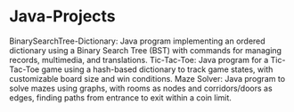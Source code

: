 # Java-Projects
BinarySearchTree-Dictionary: Java program implementing an ordered dictionary using a Binary Search Tree (BST) with commands for managing records, multimedia, and translations.
Tic-Tac-Toe: Java program for a Tic-Tac-Toe game using a hash-based dictionary to track game states, with customizable board size and win conditions.
Maze Solver: Java program to solve mazes using graphs, with rooms as nodes and corridors/doors as edges, finding paths from entrance to exit within a coin limit.
